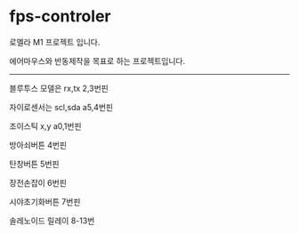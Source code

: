 # fps-controler

로멜라 M1 프로젝트 입니다.

에어마우스와 반동제작을 목표로 하는 프로젝트입니다.

-------------------------------------------------------------------

블루투스 모델은 rx,tx 2,3번핀

자이로센서는 scl,sda a5,4번핀

조이스틱 x,y a0,1번핀

방아쇠버튼 4번핀

탄창버튼 5번핀

장전손잡이 6번핀

시야초기화버튼 7번핀

솔레노이드 릴레이 8-13번
